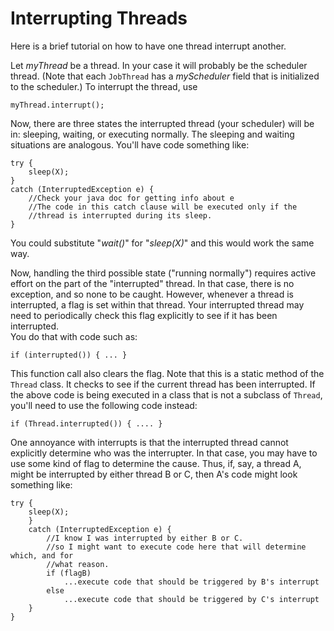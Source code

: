 # Interrupting Threads

Here is a brief tutorial on how to have one thread interrupt another.

 

Let *myThread* be a thread. In your case it will probably be the scheduler thread. (Note that each `JobThread` has a *myScheduler* field that is initialized to the scheduler.) To interrupt the thread, use

    myThread.interrupt();

Now, there are three states the interrupted thread (your scheduler) will be in: sleeping, waiting, or executing normally. The sleeping and waiting situations are analogous. You'll have code something like:

```
try {
    sleep(X);
}
catch (InterruptedException e) {
    //Check your java doc for getting info about e
    //The code in this catch clause will be executed only if the
    //thread is interrupted during its sleep.
}
```

You could substitute "*wait()*" for "*sleep(X)*" and this would work
the same way.

Now, handling the third possible state ("running normally") requires active effort on the part of the "interrupted" thread. In that case, there is no exception, and so none to be caught. However, whenever a thread is interrupted, a flag is set within that thread. Your interrupted thread may need to periodically check this flag explicitly to see if it has been interrupted.  
You do that with code such as:

    if (interrupted()) { ... }
    
This function call also clears the flag. Note that this is a static method of the `Thread` class. It checks to see if the current thread has been interrupted. If the above code is being executed in a class that is not a subclass of `Thread`, you'll need to use the following code instead:

    if (Thread.interrupted()) { .... }
    
One annoyance with interrupts is that the interrupted thread cannot explicitly determine who was the interrupter. In that case, you may have to use some kind of flag to determine the cause. Thus, if, say, a thread A, might be interrupted by either thread B or C, then A's code might look something like:

```
try {
    sleep(X);
    }
    catch (InterruptedException e) {
        //I know I was interrupted by either B or C.
        //so I might want to execute code here that will determine which, and for
        //what reason.
	    if (flagB)
            ...execute code that should be triggered by B's interrupt
        else
            ...execute code that should be triggered by C's interrupt
    }
}
```
